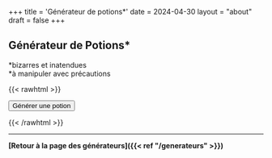 +++
title = 'Générateur de potions*'
date = 2024-04-30
layout = "about"
draft = false
+++

## Générateur de Potions*

*bizarres et inatendues  
*à manipuler avec précautions

{{< rawhtml >}}

<div>
    <button onclick="generatePotion()">Générer une potion</button>
    <div id='divP'>
    </div>
</div>

<script>
    const divP = document.getElementById('divP');

    const formeFlacon = [
        ['d\'amphore', 'de topette', 'de tube', 'de bulbe', 'cubique', 'cônique'],
        ['de croissant', 'd\'huillier', 'de flasque', 'de grenouille', '???', 'de polyèdre'],
        ['de gourde', 'de buste', 'de fleur', 'd\'icosaèdre', 'de corne', 'de sablier'],
        ['d\'humanoïde', 'de poisson', 'de losange', 'de bocal à confiture', 'de raisin', 'd\'ellipsoïde'],
        ['de chien', 'de hibou', 'de pyramide', 'de pavé (droit)', 'de crâne', 'sphérique'],
        ['de larme', 'de tour', 'de pomme', 'de fraise', 'de fiole', 'd\'outre']
    ];

    const materielFlacon = ['verre', 'crystal', 'métal', 'peau', 'bois'];

    const couleurPotion = [
        ['albâtre', 'ambre', 'abricot/citrouille/carotte', 'sang', 'os', 'menthe'],
        ['jaune canari', 'capucine (variante de rose)', 'terre', 'cerise', 'transparent', 'cuivre'],
        ['gris colombe', 'azur (bleu électrique)', 'émeraude', 'chair', 'fuchsia', 'noir'],
        ['or', 'indigo', 'encré', 'lapis', 'lavande', 'citron vert'],
        ['taupe', 'moutarde', 'olive', 'opale', 'prune', 'sapin'],
        ['multicolore', 'rose', 'argent', 'bleu ciel', 'glace', 'aubergine']
    ];

    const consistancePotion = [
        ['de compote', 'de pâte', 'de sang', 'de caramel', 'crayeuse', 'de fromage blanc'],
        ['cristallisée', 'sirupeuse', 'de blancs en neige', 'de confit d’oignons', 'de gélatine', 'de colle'],
        ['granuleuse', 'de gruau', 'de crème épaisse', 'de miel', 'visqueuse', 'de guimauve'],
        ['de dentifrice', 'de confiture', 'de mayonnaise', 'de milk-shake', 'de mélasse', 'd\'huile'],
        ['de jus d\'orange (pulpe)', 'de bouillie', 'de pudding', 'de chewing-gum', 'boueuse', 'filamenteuse'],
        ['de ragoût', 'de caoutchouc', 'de chocolat (solide puis fondant)', 'de bonbon', 'd\'eau', 'de yaourt']
    ];

    const bizarreriePotion = [
        ['bouillonne', 'bourdonne', 'est réfrigérée', 'est inerte', 'est fraîche', 'crépite'],
        ['fait des vagues', 'est vaporeuse', 'est effervescente', 'est mousseuse', 'est brumeuse', 'est givrée'],
        ['scintille', 'est luisante', 'brille', 'gargouille', 'gazouille', 'est chaude'],
        ['fredonne', 'semble vivante', 'est extrêmement lourde', 'pulse', 'est réfléchissante', 'ondule'],
        ['tourbillonne', 'est séparée', 'frémit', 'est fumante', 'parle (pas forcément dans une langue connue d\'ailleurs ;) )', 'siffle (comme un serpent)'],
        ['grogne', 'flotte', 'vibre', 'est immobile', 'forme un siphon', 'ronronne']
    ];

    const parfumPotion = [
        ['d\'alcool', 'd\'amande', 'd\'ammoniaque', 'de pomme', 'de bébé', 'de pamplemousse'],
        ['de camphre', 'de bois de cèdre', 'de citron', 'd\'herbe coupée', 'de poisson', 'd\'encens'],
        ['de cuir', 'de malt', 'de terre', 'de médicament', 'de menthe', 'de moisissure'],
        ['de noisette', 'd\'océan', 'de vieux fromage', 'de peinture', 'de sapin', 'de pomme de pin'],
        ['de cheval', 'de pluie', 'de rose', 'de putois', 'de lait aigre', 'de fraise'],
        ['de soufre', 'de thym', 'de fleurs', 'd\'urine', 'de vinaigre', 'de chien mouillé']
    ];

    const goutPotion = [
        ['d\'alcool', 'de banane', 'de sang', 'de beurre', 'de bonbon', 'de cerise'],
        ['de piment', 'de chocolat', 'de noix de coco', 'd\'huître', 'de cuivre', 'de fraise'],
        ['de pétrole brut', 'd\'herbe', 'de pomme', 'd\'ail', 'de gingembre', 'de raisin'],
        ['de miel', 'de fromage', 'de citron', 'de réglisse', 'de churros', 'de lait'],
        ['de pierre', 'de boue', 'de moutarde', 'de oignon', 'de poire', 'de cornichon'],
        ['de prune', 'd\'œuf pourri', 'de savon', 'de larmes', 'de vanille', 'de thé']
    ];

    const qualiteSort = [
        // D'AGRESSION
        [
            ['moquant', 'entravant/attachant', 'aveuglant', 'brûlant', 'suffoquant', 'consumant'],
            ['corrodant', 'écrasant', 'assourdissant', 'détonant', 'désintégrant', 'drainant'],
            ['électrisant', 'affligeant', 'gelant', 'harcelant', 'empalant', 'emprisonnant'],
            ['infectant', 'liquéfiant', 'mutant', 'paralysant', 'pétrifiant', 'perçant'],
            ['empoisonnant', 'martelant', 'déchirant', 'flagellant', 'éclatant', 'coupant/tranchant'],
            ['étouffant', 'étranglant', 'piquant/cinglant', 'rompant', 'tordant', 'flétrissant']
        ],
        // DE DÉFENSE
        [
            ['abjurant', 'absorbant', 'armurant', 'bannissant', 'camouflant', 'dissimulant'],
            ['contre-attaquant (physique)', 'guérissant (poison,maladie)', 'amortissant', 'déviant', 'disparaissant', 'désarmant'],
            ['déguisant', 'dissipant', 'enchevêtrant', 'évadant', 'gardant', 'durcissant'],
            ['soignant (pv)', 'ralentissant', 'revigorant (altération état)', 'raccommodant', 'annulant', 'obscurcissant'],
            ['patrouillant', 'préservant', 'réfléchissant', 'régénérant', 'ressuscitant', 'étanchéifiant'],
            ['isolant', 'abritant', 'protégeant', 'stabilisant', 'tournant/transformant', 'contournant/encerclant']
        ],
        // DE MOBILITÉ
        [
            ['accélérant', 'animant', 'attirant', 'enterrant', 'escaladant', 'rampant'],
            ['insidieusement', 'dansant', 'descendant', 'livrant', 'diminuant', 'enveloppant'],
            ['expandant', 'flottant', 'volant', 'galopant', 'sautant', 'suintant'],
            ['phasant', 'pulsant', 'poursuivant', 'réorganisant', 'repoussant', 'retrouvant'],
            ['renversant/inversant', 'roulant', 'tournant sur lui-même', 'explorant', 'tirant', 'glissant'],
            ['serpentant', 'harcelant', 'essaimant (comme un essaim)', 'téléportant', 'transportant', 'tournoyant']
        ],
        // AUTRE
        [
            ['addictant', 'adhérant', 'ancien', 'noir', 'éclosant', 'bruyant'],
            ['cultivant', 'éblouissant', 'divisant', 'dupliquant', 'évoluant', 'éteignant'],
            ['fusionnant', 'fantomatique', 'saisissant', 'envoûtant', 'gonflant', 'inversant'],
            ['revigorant', 'invisible', 'invulnérable', 'lubrifiant', 'multipliant', 'engourdissant'],
            ['prismatique', 'changeant', 'frissonnant', 'chantant', 'naissant', 'soudain'],
            ['convoquant', 'petit', 'transmutant', 'débloquant', 'vaste', 'murmurant']
        ],
        // DE MENTAL
        [
            ['vengeant', 'éveillant', 'déconcertant', 'apaisant', 'charmant', 'convainquant'],
            ['commandant', 'communiquant', 'séduisant', 'trompant', 'déchiffrant', 'démoralisant'],
            ['dégoûtant', 'dérangeant', 'rêvant', 'enhardissant', 'encodant', 'enrageant'],
            ['prévoyant', 'horrifiant', 'hystérisant', 'intimidant', 'intoxiquant', 'exaspérant'],
            ['hypnotisant', 'lisant l\'esprit', 'moquant', 'pacifiant', 'persuadant', 'révélant'],
            ['révoltant', 'émouvant (tristesse)', 'prédisant l\'avenir', 'donnant à réfléchir', 'terrifiant', 'lassant']
        ],
        // DE PERSONNALITÉ
        [
            ['embrouillé', 'prudent', 'condamnant', 'courtois', 'lâche', 'rusé'],
            ['curieux', 'sournois', 'déloyal', 'envieux', 'érudit', 'volage'],
            ['détestable', 'hautain', 'aidant', 'honorable', 'inexorable', 'irascible'],
            ['jovial', 'léthargique', 'loyal', 'magistral', 'malveillant', 'maniaque'],
            ['mélancolique', 'menaçant', 'mystique', 'obséquieux', 'obstiné', 'sauvage'],
            ['serein', 'splendide', 'subtile', 'vil', 'vorace', 'misérable']
        ]
    ];

    const elementSort = [
        // SOLIDE
        [
            ['ambre', 'écorce', 'os', 'pain', 'soufre', 'bonbon'],
            ['chitine', 'argile', 'cristal', 'chair', 'fleur', 'fruit'],
            ['champignon', 'verre', 'glace', 'fer', 'ivoire', 'feuille'],
            ['mousse', 'obsidienne', 'papier', 'plante', 'racine', 'caoutchouc'],
            ['rouille', 'sel', 'sable', 'soie', 'peau', 'terre'],
            ['pierre', 'sucre', 'épine', 'tissus', 'cire', 'bois']
        ],
        // GAZEUX
        [
            ['cendre', 'blizzard', 'souffle', 'nuage', 'poussière', 'brouillard'],
            ['brume', 'parfum', 'émanation', 'grêle', 'nuageux', 'cyclone'],
            ['encens', 'miasme', 'bruine', 'peste', 'pollen', 'poudre'],
            ['pluie', 'tempête de sable', 'pollution', 'fumée', 'neige', 'suie'],
            ['étincelle', 'épice', 'spore', 'vapeur (eau)', 'puanteur', 'tempête'],
            ['orage', 'tornade', 'vapeur (autre)', 'virevoltant (western)', 'murmure', 'vent']
        ],
        // ABSTRAIT
        [
            ['automne', 'chaos', 'froid', 'ténèbres', 'mort', 'distorsion'],
            ['rêve', 'évolution', 'vie', 'chaleur', 'fantôme', 'gravité'],
            ['croissance', 'harmonie', 'feu', 'lumière', 'foudre', 'mémoire'],
            ['esprit', 'mutation', 'probabilité', 'radiation', 'pourriture', 'ombre'],
            ['âme', 'son', 'printemps', 'étoile', 'stase', 'été'],
            ['soleil', 'lune', 'vitesse', 'vide', 'distorsion', 'hiver']
        ],
        // LIQUIDE
        [
            ['acide', 'bière', 'sang', 'saumure', 'beurre', 'cidre'],
            ['mousse', 'colle', 'miel', 'encre', 'gelée', 'lave'],
            ['confiture', 'mélasse', 'lait', 'vase', 'gruau', 'huile'],
            ['peinture', 'mucosité', 'poison', 'pudding', 'lave', 'mercure'],
            ['résine', 'salive', 'sève', 'boue', 'soupe', 'sirop'],
            ['goudron', 'thé', 'larmes', 'vinaigre', 'eau', 'vin']
        ],
        // ANIMAL
        [
            ['fourmi', 'chauve-souris', 'abeille', 'scarabée', 'papillon', 'mille-pattes'],
            ['cochon d’inde', 'cheval', 'crabe', 'corbeau', 'luciole', 'chien'],
            ['mouche', 'grenouille', 'vache', 'aigle', 'coccinelle', 'sangsue'],
            ['lézard', 'sauterelle', 'asticot', 'renard', 'taupe', 'chat'],
            ['souris/rat', 'perruche', 'oie', 'scorpion', 'serpent', 'cerf'],
            ['mouton', 'escargot', 'moineau', 'araignée', 'écureuil', 'poisson']
        ],
        // OBJET
        [
            ['flèche', 'cloche', 'branche', 'bouton', 'bougie', 'parchemin'],
            ['chaîne', 'griffe', 'pièce de monnaie', 'œuf', 'œil', 'plume'],
            ['cœur', 'chaise', 'crochet', 'clé', 'couteau', 'poumon'],
            ['enclume', 'clou', 'aiguille', 'statue(tte)', 'livre', 'crâne'],
            ['chiffon', 'corde', 'lingot', 'graine', 'terre', 'coquille'],
            ['épée', 'marteau', 'couronne', 'collier', 'dent', 'filet']
        ],
    ];

    const formeSort = [
        // STRUCTURE
        [
            ['autel', 'lit', 'brasero', 'pont', 'charrette', 'panier'],
            ['catapulte', 'char romain', 'maison', 'berceau', 'estrade', '???'],
            ['forge', 'forteresse', 'fontaine', 'jardin', 'porte', 'gibet/potence'],
            ['bibliothèque', 'monolithe', 'four', 'chemin', 'lac', 'cage'],
            ['pupitre', 'navire', 'sanctuaire/temple', 'cercle de pierre', 'trône', 'tour'],
            ['piège', 'arbre', 'cactus', 'tunnel', 'mur', 'lustre']
        ],
        // DYNAMIQUE
        [
            ['arc', 'phare', 'faisceau/rayon', 'explosion', 'fleurir', 'verrou'],
            ['bulle', 'rafale', 'cascade', 'bobine', 'danse', 'éruption'],
            ['pluie', 'charge', 'flamme', 'chute', 'fleuve', 'source'],
            ['regard', 'main', 'lasso', 'boucle', 'bouche', 'pouls'],
            ['rayonnement', 'ondulation', 'encensoir', 'chanson', 'pulvérisation', 'tempête'],
            ['festin', 'tentacule', 'torrent', 'doigt', 'vague', 'mot']
        ],
        // CRÉATURE
        [
            ['tolosses', 'golem', 'scarabée incendiaire', 'cube gélatineux', 'fantôme', 'gobelin'],
            ['vengearbre', 'janus (démon)', 'banshee', 'dragon', 'feu follet', 'hibours'],
            ['lémure', 'chimère', 'basilic', 'élémentaire', 'gargouille', 'hydre'],
            ['kraken', 'minotaure', 'momie', 'pégase', 'squelette', 'goule/zombie'],
            ['loup-garou', 'centaure', 'naga (reptilien)', 'pudding noir', 'tertre errant', 'dryade'],
            ['liane chasseresse', 'molosse infernal', 'ogre', 'razorback', 'gnoll', 'satyre']
        ],
        // OBJET
        [
            ['armure', 'flèche', 'hache', 'bannière', 'cloche', 'ceinture'],
            ['livre', 'bottes', 'robe', 'chaudron', 'casque', 'calice'],
            ['cape', 'collier', 'couronne', 'tambour', 'gants', 'marteau'],
            ['barre', 'corne', 'clé', 'couteau', 'lanterne', 'luth'],
            ['masque', 'miroir', 'filet', 'assiette', 'plume', 'anneau'],
            ['entraves', 'bouclier', 'lance', 'flacon', 'épée', 'roue']
        ],
        // STATIQUE
        [
            ['aura', 'barrière', 'goutte', 'cercle', 'nuage', 'cône'],
            ['cratère', 'cristal', 'cube', 'cylindre', 'disque', 'fissure'],
            ['plan', 'auréole', 'hélice', 'demi-sphère', 'hexagone', 'monticule'],
            ['ovale', 'pentagone', 'fosse/puits', 'silhouette', 'flaque', 'pyramide'],
            ['rectangle', 'contrat', 'sigil', 'sphère', 'carré', 'étoile'],
            ['triangle', 'tube', 'quartier de lune', 'bande', 'zigzag', 'zone']
        ],
        // ANIMALE
        [
            ['loup', 'tatou', 'blaireau', 'ours', 'castor', 'sanglier'],
            ['taureau', 'lynx', 'caméléon/varan', 'crocodile', 'cerf', 'aigle'],
            ['otarie/morse', 'renard', 'chèvre', 'antilope', 'condor/vautour', 'hippopotame'],
            ['cheval/âne', 'méduse', 'pieuvre', 'porc-épic', 'hibou', 'paon'],
            ['kangourou', 'poisson/murène', 'lapin', 'requin/dauphin/orque', 'fennec', 'axolot'],
            ['tigre/lion', 'autruche', 'chiens de prairie', 'pingouin', 'marmotte', 'baleine']
        ]
    ];

    function generatePotion() {
        divP.innerHTML += "<br/>Le flacon, fait de "+randomizer(materielFlacon)+", a une forme "+randomizer(formeFlacon)+".<br/>";
        divP.innerHTML += "La potion qu'il contient est de couleur "+randomizer(couleurPotion)+". Bizarrement, elle "+randomizer(bizarreriePotion)+".<br/>";
        divP.innerHTML += "Lorsque vous l'ouvrez, une odeur "+randomizer(parfumPotion)+" s'en échappe.<br/>";
        divP.innerHTML += "Dans votre bouche, elle a une consistance "+randomizer(consistancePotion)+" et un goût "+randomizer(goutPotion)+".<br/>";

        divP.innerHTML += "Le sort contenu dans la potion : ";

        switch (Math.floor(Math.random() * 4)) {
            case 0: // [Élément] [Qualité]
            divP.innerHTML += "<< "+randomizer(elementSort)+" "+randomizer(qualiteSort)+" >><br/>";
            break;
            case 1: // [Forme] [Qualité]
            divP.innerHTML += "<< "+randomizer(formeSort)+" "+randomizer(qualiteSort)+" >><br/>";
            break;
            case 2: // [Forme] de [Élément]
            divP.innerHTML += "<< "+randomizer(formeSort)+" de "+randomizer(elementSort)+" >><br/>";
            break;
            case 3:// [Forme] de [Élément] [Qualité]
            divP.innerHTML += "<< "+randomizer(formeSort)+" de "+randomizer(elementSort)+" "+randomizer(qualiteSort)+" >><br/>";
            break;
        }

        if(document.getElementById('btnReset') === null) {
            divP.insertAdjacentHTML('afterend', '<button id="btnReset" onclick="resetRes()">Remettre à zero les résultats</button>');
        }
    };

    function randomizer(tab) {
        let res = tab[Math.floor(Math.random() * tab.length)];

        if(Array.isArray(res)){
            return randomizer(res);
        }

        return res;
    }

    function resetRes() {
        divP.innerHTML = '';
        document.getElementById('btnReset').remove()
    }
</script>

{{< /rawhtml >}}

----

**[Retour à la page des générateurs]({{< ref "/generateurs" >}})**
